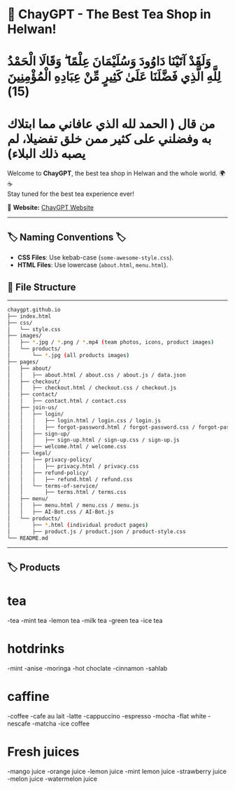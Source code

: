 # 🏡 ChayGPT - The Best Tea Shop in Helwan! 
# وَلَقَدْ آتَيْنَا دَاوُودَ وَسُلَيْمَانَ عِلْمًا ۖ وَقَالَا الْحَمْدُ لِلَّهِ الَّذِي فَضَّلَنَا عَلَىٰ كَثِيرٍ مِّنْ عِبَادِهِ الْمُؤْمِنِينَ (15)
# من قال ( الحمد لله الذي عافاني مما ابتلاك به وفضلني على كثير ممن خلق تفضيلا، لم يصبه ذلك البلاء)



Welcome to **ChayGPT**, the best tea shop in Helwan and the whole world. 🌍☕  
Stay tuned for the best tea experience ever!  

📌 **Website:** [ChayGPT Website](https://chaygpt.github.io/)  

---
## 🏷️ Naming Conventions 🏷️  
- **CSS Files**: Use kebab-case (`some-awesome-style.css`).  
- **HTML Files**: Use lowercase (`about.html`, `menu.html`).  
## 📂 File Structure  
---
```bash
chaygpt.github.io
├── index.html
├── css/
│   └── style.css
├── images/
│   ├── *.jpg / *.png / *.mp4 (team photos, icons, product images)
│   └── products/
│       └── *.jpg (all products images)
├── pages/
│   ├── about/
│   │   ├── about.html / about.css / about.js / data.json
│   ├── checkout/
│   │   ├── checkout.html / checkout.css / checkout.js
│   ├── contact/
│   │   ├── contact.html / contact.css
│   ├── join-us/
│   │   ├── login/
│   │   │   ├── login.html / login.css / login.js
│   │   │   ├── forgot-password.html / forgot-password.css / forgot-password.js
│   │   ├── sign-up/
│   │   │   ├── sign-up.html / sign-up.css / sign-up.js
│   │   ├── welcome.html / welcome.css
│   ├── legal/
│   │   ├── privacy-policy/
│   │   │   ├── privacy.html / privacy.css
│   │   ├── refund-policy/
│   │   │   ├── refund.html / refund.css
│   │   └── terms-of-service/
│   │       ├── terms.html / terms.css
│   ├── menu/
│   │   ├── menu.html / menu.css / menu.js
│   │   ├── AI-Bot.css / AI-Bot.js
│   └── products/
│       ├── *.html (individual product pages)
│       ├── product.js / product.json / product-style.css
└── README.md

```
---
## 🏷️ Products
# tea
-tea
-mint tea
-lemon tea
-milk tea
-green tea
-ice tea

# hotdrinks
-mint
-anise
-moringa
-hot choclate
-cinnamon
-sahlab

# caffine
-coffee
-cafe au lait
-latte
-cappuccino
-espresso
-mocha
-flat white
-nescafe
-matcha
-ice coffee

# Fresh juices
 -mango juice
 -orange juice
 -lemon juice
 -mint lemon juice
 -strawberry juice
 -melon juice
 -watermelon juice
 
 
 


